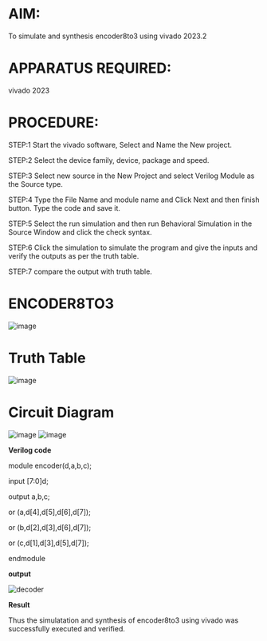 # AIM:

To simulate and synthesis encoder8to3 using vivado 2023.2

# APPARATUS REQUIRED:

vivado 2023

# PROCEDURE:

STEP:1 Start the vivado software, Select and Name the New project.

STEP:2 Select the device family, device, package and speed.

STEP:3 Select new source in the New Project and select Verilog Module as the Source type.

STEP:4 Type the File Name and module name and Click Next and then finish button. Type the code and save it.

STEP:5 Select the run simulation and then run Behavioral Simulation in the Source Window and click the check syntax.

STEP:6 Click the simulation to simulate the program and give the inputs and verify the outputs as per the truth table.

STEP:7 compare the output with truth table.



# ENCODER8TO3
![image](https://github.com/RESMIRNAIR/ENCODER3TO8/assets/154305926/824226c8-c767-44b5-ab35-26fed65b195e)
# Truth Table
![image](https://github.com/RESMIRNAIR/ENCODER3TO8/assets/154305926/e228c14b-b814-40c8-92eb-748d48570c04)
# Circuit Diagram
![image](https://github.com/RESMIRNAIR/ENCODER3TO8/assets/154305926/6fa5fe84-fe6f-472d-b9c0-e6dfa17413d3)
![image](https://github.com/RESMIRNAIR/ENCODER3TO8/assets/154305926/7d147e2a-ba03-4714-baee-17615c9c50c1)

**Verilog code**

module encoder(d,a,b,c); 

input [7:0]d;  

output a,b,c;  

or (a,d[4],d[5],d[6],d[7]); 

or (b,d[2],d[3],d[6],d[7]);  

or (c,d[1],d[3],d[5],d[7]);  

endmodule 

**output**

![decoder](https://github.com/nithin2134/ENCODER8TO3/assets/160302970/90c2e6ea-26ad-421b-9ff4-41d920f31b36)

**Result**

Thus the simulatation and synthesis of encoder8to3 using vivado was successfully executed and verified.
